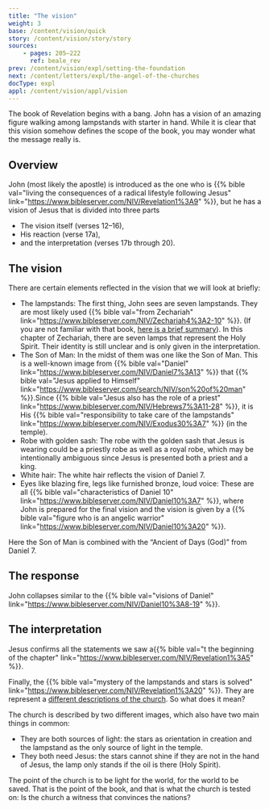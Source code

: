 ```yaml
---
title: "The vision"
weight: 3
base: /content/vision/quick
story: /content/vision/story/story
sources: 
    - pages: 205–222
      ref: beale_rev
prev: /content/vision/expl/setting-the-foundation
next: /content/letters/expl/the-angel-of-the-churches
docType: expl
appl: /content/vision/appl/vision
---
```


The book of Revelation begins with a bang. John has a vision of an amazing figure walking among lampstands with starter in hand. While it is clear that this vision somehow defines the scope of the book, you may wonder what the message really is.

## Overview

<a name="3876"></a>
John (most likely the apostle) is introduced as the one who is {{% bible val="living the consequences of a radical lifestyle following Jesus" link="https://www.bibleserver.com/NIV/Revelation1%3A9" %}}, but he has a vision of Jesus that is divided into three parts

- The vision itself (verses 12–16),
- His reaction (verse 17a),
- and the interpretation (verses 17b through 20).

## The vision

<a name="7487"></a>
There are certain elements reflected in the vision that we will look at briefly:

- The lampstands: The first thing, John sees are seven lampstands. They are most likely used {{% bible val="from Zechariah" link="https://www.bibleserver.com/NIV/Zechariah4%3A2-10" %}}. (If you are not familiar with that book, [here is a brief summary](https://www.youtube.com/watch?v=_106IfO6Kc0)). In this chapter of Zechariah, there are seven lamps that represent the Holy Spirit. Their identity is still unclear and is only given in the interpretation.
- The Son of Man: In the midst of them was one like the Son of Man. This is a well-known image from {{% bible val="Daniel" link="https://www.bibleserver.com/NIV/Daniel7%3A13" %}} that {{% bible val="Jesus applied to Himself" link="https://www.bibleserver.com/search/NIV/son%20of%20man" %}}.Since {{% bible val="Jesus also has the role of a priest" link="https://www.bibleserver.com/NIV/Hebrews7%3A11-28" %}}, it is His {{% bible val="responsibility to take care of the lampstands" link="https://www.bibleserver.com/NIV/Exodus30%3A7" %}} (in the temple).
- Robe with golden sash: The robe with the golden sash that Jesus is wearing could be a priestly robe as well as a royal robe, which may be intentionally ambiguous since Jesus is presented both a priest and a king.
- White hair: The white hair reflects the vision of Daniel 7.
- Eyes like blazing fire, legs like furnished bronze, loud voice: These are all {{% bible val="characteristics of Daniel 10" link="https://www.bibleserver.com/NIV/Daniel10%3A7" %}}, where John is prepared for the final vision and the vision is given by a {{% bible val="figure who is an angelic warrior" link="https://www.bibleserver.com/NIV/Daniel10%3A20" %}}.

Here the Son of Man is combined with the “Ancient of Days (God)” from Daniel 7.

## The response

<a name="8d12"></a>
John collapses similar to the {{% bible val="visions of Daniel" link="https://www.bibleserver.com/NIV/Daniel10%3A8-19" %}}.

## The interpretation

<a name="b723"></a>
Jesus confirms all the statements we saw a{{% bible val="t the beginning of the chapter" link="https://www.bibleserver.com/NIV/Revelation1%3A5" %}}.

Finally, the {{% bible val="mystery of the lampstands and stars is solved" link="https://www.bibleserver.com/NIV/Revelation1%3A20" %}}. They are represent a [different descriptions of the church](/content/letters/expl/the-angel-of-the-churches). So what does it mean?

The church is described by two different images, which also have two main things in common:

- They are both sources of light: the stars as orientation in creation and the lampstand as the only source of light in the temple.
- They both need Jesus: the stars cannot shine if they are not in the hand of Jesus, the lamp only stands if the oil is there (Holy Spirit).

The point of the church is to be light for the world, for the world to be saved. That is the point of the book, and that is what the church is tested on: Is the church a witness that convinces the nations?
